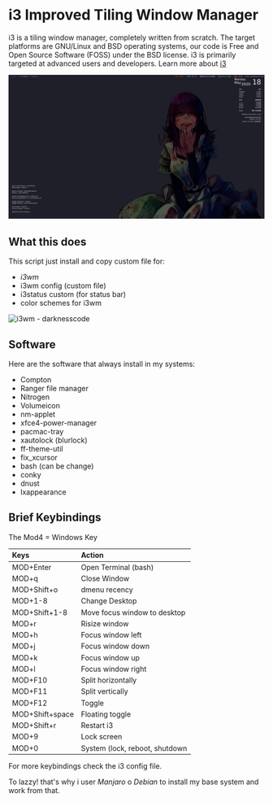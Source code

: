# i3 Improved Tiling Window Manager

i3 is a tiling window manager, completely written from scratch. The target platforms are GNU/Linux and BSD operating systems, our code is Free and Open Source Software (FOSS) under the BSD license. i3 is primarily targeted at advanced users and developers. Learn more about [i3](https://i3wm.org)

![i3wm - darknesscode](https://github.com/codedarkness/i3wm/blob/master/config-files/i3wm-a.png)

## What this does

This script just install and copy custom file for:

* *i3wm*
* i3wm config (custom file)
* i3status custom (for status bar)
* color schemes for i3wm

![i3wm - darknesscode](https://github.com/codedarkness/spectrwm/blob/master/config-files/i3wm-b.png)

## Software

Here are the software that always install in my systems:

* Compton
* Ranger file manager
* Nitrogen
* Volumeicon
* nm-applet
* xfce4-power-manager
* pacmac-tray
* xautolock (blurlock)
* ff-theme-util
* fix_xcursor
* bash (can be change)
* conky
* dnust
* lxappearance

## Brief Keybindings

The Mod4 = Windows Key

| Keys            | Action                         |
| :-------------- | :----------------------------- |
| MOD+Enter       | Open Terminal (bash)           |
| MOD+q           | Close Window                   |
| MOD+Shift+o     | dmenu recency                  |
| MOD+1-8         | Change Desktop                 |
| MOD+Shift+1-8   | Move focus window to desktop   |
| MOD+r           | Risize window                  |
| MOD+h		  | Focus window left	           |
| MOD+j		  | Focus window down              |
| MOD+k		  | Focus window up                |
| MOD+l		  | Focus window right             |
| MOD+F10	  | Split horizontally             |
| MOD+F11	  | Split vertically               |
| MOD+F12	  | Toggle		           |
| MOD+Shift+space | Floating toggle                |
| MOD+Shift+r	  | Restart i3		           |
| MOD+9		  | Lock screen		           |
| MOD+0           | System (lock, reboot, shutdown |

For more keybindings check the i3 config file.

To lazzy! that's why i user *Manjaro* o *Debian* to install my base system and work from that.
